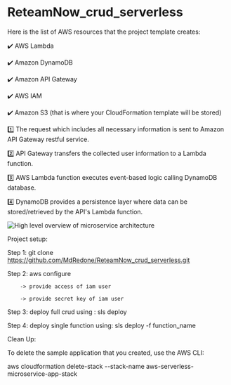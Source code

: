 # ReteamNow_crud_serverless

Here is the list of AWS resources that the project template creates:

✔️ AWS Lambda

✔️ Amazon DynamoDB

✔️ Amazon API Gateway

✔️ AWS IAM

✔️ Amazon S3 (that is where your CloudFormation template will be stored)

1️⃣ The request which includes all necessary information is sent to Amazon API Gateway restful service.

2️⃣ API Gateway transfers the collected user information to a Lambda function.

3️⃣ AWS Lambda function executes event-based logic calling DynamoDB database.

4️⃣ DynamoDB provides a persistence layer where data can be stored/retrieved by the API's Lambda function.


![High level overview of microservice architecture](https://user-images.githubusercontent.com/106739132/199459978-6e7bd1e4-5696-4dc0-a3d9-8e0d1eb19777.jpg)


Project setup: 

Step 1: git clone https://github.com/MdRedone/ReteamNow_crud_serverless.git

Step 2: aws configure

        -> provide access of iam user

        -> provide secret key of iam user

Step 3: deploy full crud using : sls deploy

Step 4: deploy single function using: sls deploy -f function_name


Clean Up:

To delete the sample application that you created, use the AWS CLI:

aws cloudformation delete-stack --stack-name aws-serverless-microservice-app-stack




